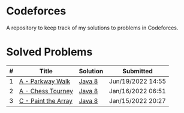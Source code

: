 
# Codeforces
A repository to keep track of my solutions to problems in Codeforces.
# Solved Problems
| # | Title | Solution | Submitted |
|---| ----- | -------- | --------- |
1 | [A - Parkway Walk](https://codeforces.com/contest/1697/problem/A) | [Java 8](https://codeforces.com/contest/1697/submission/161221290) | Jun/19/2022 14:55 |
2 | [A - Chess Tourney](https://codeforces.com/contest/845/problem/A) | [Java 8](https://codeforces.com/contest/845/submission/142910451) | Jan/16/2022 06:51 |
3 | [C - Paint the Array](https://codeforces.com/contest/1618/problem/C) | [Java 8](https://codeforces.com/contest/1618/submission/142885890) | Jan/15/2022 20:27 |
